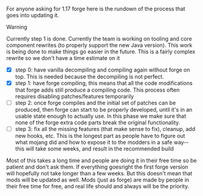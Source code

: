For anyone asking for 1.17 forge here is the rundown of the process that goes into updating it.

> [!WARNING]
> Currently step 1 is done.
> Currently the team is working on tooling and core component rewrites (to properly support the new Java version).
> This work is being done to make things go easier in the future. This is a fairly complex rewrite so we don't have a time estimate on it

 - [x] step 0: have vanilla decompiling and compiling again without forge on top. This is needed because the decompiling is not perfect.
 - [x] step 1: have forge compiling, this means that all the code modifications that forge adds still produce a compiling code. This process often requires disabling patches/features temporarily
 - [ ] step 2: once forge compiles and the initial set of patches can be produced, then forge can start to be properly developed, until it's in an usable state enough to actually use. In this phase we make sure that none of the forge extra code parts break the original functionality.
 - [ ] step 3: fix all the missing features (that make sense to fix), cleanup, add new hooks, etc. This is the longest part as people have to figure out what mojang did and how to expose it to the modders in a safe way-- this will take some weeks, and result in the recommended build

Most of this takes a long time and people are doing it in their free time so be patient and don't ask them.
If everything goesright the first forge version will hopefully not take longer than a few weeks. But this doesn't mean that mods will be updated as well. Mods (just as forge) are made by people in their free time for free, and real life should and always will be the priority.